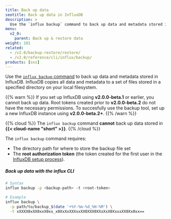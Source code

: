 ```yaml
---
title: Back up data
seotitle: Back up data in InfluxDB
description: >
  Use the `influx backup` command to back up data and metadata stored in InfluxDB.
menu:
  v2_0:
    parent: Back up & restore data
weight: 101
related:
  - /v2.0/backup-restore/restore/
  - /v2.0/reference/cli/influx/backup/
products: [oss]
---
```


Use the [`influx backup` command](/v2.0/reference/cli/influx/backup/) to back up
data and metadata stored in InfluxDB.
InfluxDB copies all data and metadata to a set of files stored in a specified directory
on your local filesystem.

{{% warn %}}
If you set up InfluxDB using **v2.0.0-beta.1** or earlier, you cannot back up data.
Root tokens created prior to **v2.0.0-beta.2** do not have the necessary permissions.
To succesfully use the backup tool, set up a new InfluxDB instance using **v2.0.0-beta.2+**.
{{% /warn %}}

{{% cloud %}}
The `influx backup` command **cannot** back up data stored in **{{< cloud-name "short" >}}**.
{{% /cloud %}}

The `influx backup` command requires:

- The directory path for where to store the backup file set
- The **root authorization token** (the token created for the first user in the
  [InfluxDB setup process](/v2.0/get-started/)).

##### Back up data with the influx CLI
```sh
# Syntax
influx backup -p <backup-path> -t <root-token>

# Example
influx backup \
  -p path/to/backup_$(date '+%Y-%m-%d_%H-%M') \
  -t xXXXX0xXX0xxX0xx_x0XxXxXXXxxXX0XXX0XXxXxX0XxxxXX0Xx0xx==
```
